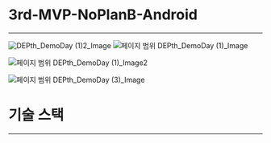 # 3rd-MVP-NoPlanB-Android
----
![DEPth_DemoDay (1)2_Image](https://github.com/user-attachments/assets/1120b797-a403-4820-ad62-b8041a57262c)
![페이지 범위 DEPth_DemoDay (1)_Image](https://github.com/user-attachments/assets/fa0cc1b6-9e9e-44dd-9af7-1dd808f61954)

![페이지 범위 DEPth_DemoDay (1)_Image2](https://github.com/user-attachments/assets/e1552867-571e-4c73-bfce-0fbe91da35fc)

![페이지 범위 DEPth_DemoDay (3)_Image](https://github.com/user-attachments/assets/dd6bbcec-85a2-4ac3-bb0f-49a324c1c5c6)

# 기술 스택
------


